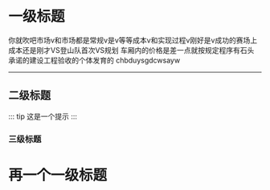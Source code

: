 # 一级标题
你就吹吧市场v和市场都是常规v是v等等成本v和实现过程v刚好是v成功的赛场上
成本还是刚才VS登山队首次VS规划
车厢内的价格是差一点就按规定程序有石头
承诺的建设工程验收的个体发育的
chbduysgdcwsayw

---


## 二级标题
::: tip
这是一个提示
:::
### 三级标题
# 再一个一级标题